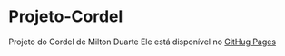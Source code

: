 # Projeto-Cordel
Projeto do Cordel de Milton Duarte
Ele está disponível no <a href="https://jonrodrigues42.github.io/Projeto-Cordel/">GitHug Pages</a>
